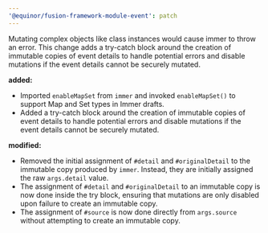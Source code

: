 ```yaml
---
'@equinor/fusion-framework-module-event': patch
---
```


Mutating complex objects like class instances would cause immer to throw an error. This change adds a try-catch block around the creation of immutable copies of event details to handle potential errors and disable mutations if the event details cannot be securely mutated.

**added:**
-   Imported `enableMapSet` from `immer` and invoked `enableMapSet()` to support Map and Set types in Immer drafts.
-   Added a try-catch block around the creation of immutable copies of event details to handle potential errors and disable mutations if the event details cannot be securely mutated.

**modified:**
-   Removed the initial assignment of `#detail` and `#originalDetail` to the immutable copy produced by `immer`. Instead, they are initially assigned the raw `args.detail` value.
-   The assignment of `#detail` and `#originalDetail` to an immutable copy is now done inside the try block, ensuring that mutations are only disabled upon failure to create an immutable copy.
-   The assignment of `#source` is now done directly from `args.source` without attempting to create an immutable copy.
